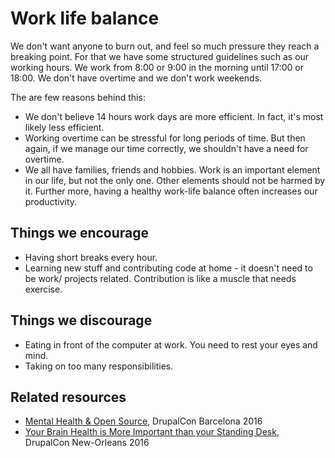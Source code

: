 # Work life balance

We don't want anyone to burn out, and feel so much pressure they reach a breaking point. For that we have some structured guidelines such as our working hours. We work from 8:00 or 9:00 in the morning until 17:00 or 18:00. We don't have overtime and we don't work weekends.

The are few reasons behind this:
* We don't believe 14 hours work days are more efficient. In fact, it's most likely less efficient.
* Working overtime can be stressful for long periods of time. But then again, if we manage our time correctly, we shouldn't have a need for overtime.
* We all have families, friends and hobbies. Work is an important element in our life, but not the only one. Other elements should not be harmed by it. Further more, having a healthy work-life balance often increases our productivity.

## Things we encourage

* Having short breaks every hour.
* Learning new stuff and contributing code at home - it doesn't need to be work/ projects related. Contribution is like a muscle that needs exercise.


## Things we discourage

* Eating in front of the computer at work. You need to rest your eyes and mind.
* Taking on too many responsibilities.


## Related resources

* [Mental Health & Open Source](https://www.youtube.com/watch?v=TdEVaOjL20s&feature=youtu.be&t=48m59s), DrupalCon Barcelona 2016
* [Your Brain Health is More Important than your Standing Desk](https://youtu.be/ZA95tpXUIos?t=4m13s), DrupalCon New-Orleans 2016

